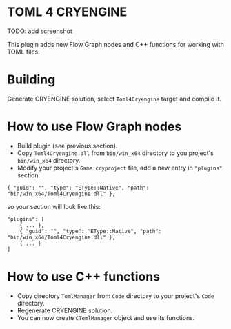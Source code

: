 # TOML 4 CRYENGINE

TODO: add screenshot

This plugin adds new Flow Graph nodes and C++ functions for working with TOML files.

# Building

Generate CRYENGINE solution, select `Toml4Cryengine` target and compile it.

# How to use Flow Graph nodes

- Build plugin (see previous section).
- Copy `Toml4Cryengine.dll` from `bin/win_x64` directory to you project's `bin/win_x64` directory.
- Modify your project's `Game.cryproject` file, add a new entry in `"plugins"` section:

```
{ "guid": "", "type": "EType::Native", "path": "bin/win_x64/Toml4Cryengine.dll" },
```

so your section will look like this:

```
"plugins": [
	{ ... },
	{ "guid": "", "type": "EType::Native", "path": "bin/win_x64/Toml4Cryengine.dll" },
	{ ... }
]
```

# How to use C++ functions

- Copy directory `TomlManager` from `Code` directory to your project's `Code` directory.
- Regenerate CRYENGINE solution.
- You can now create `CTomlManager` object and use its functions.
